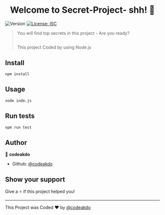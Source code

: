 <h1 align="center">Welcome to Secret-Project- shh! 👋</h1>
<p>
  <img alt="Version" src="https://img.shields.io/badge/version-1.0.0-blue.svg?cacheSeconds=2592000" />
  <a href="#" target="_blank">
    <img alt="License: ISC" src="https://img.shields.io/badge/License-ISC-yellow.svg" />
  </a>
</p>

> You will find top secrets in this project - Are you ready?
> ##
> This project Coded by using Node.js

## Install

```sh
npm install
```

## Usage

```sh
node inde.js
```

## Run tests

```sh
npm run test
```

## Author

👤 **codeakdo**

* Github: [@codeakdo](https://github.com/codeakdo)

## Show your support

Give a ⭐️ if this project helped you!

***
This Project was Coded  ❤️ by  [@codeakdo](https://github.com/codeakdo)
